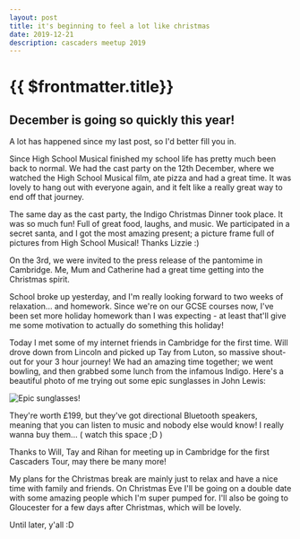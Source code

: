 ```yaml
---
layout: post
title: it's beginning to feel a lot like christmas
date: 2019-12-21
description: cascaders meetup 2019
---
```

# {{ $frontmatter.title}}
## December is going so quickly this year!

A lot has happened since my last post, so I'd better fill you in.

Since High School Musical finished my school life has pretty much been back to normal. We had the cast party on the 12th December, where we watched the High School Musical film, ate pizza and had a great time. It was lovely to hang out with everyone again, and it felt like a really great way to end off that journey.

The same day as the cast party, the Indigo Christmas Dinner took place. It was so much fun! Full of great food, laughs, and music. We participated in a secret santa, and I got the most amazing present; a picture frame full of pictures from High School Musical! Thanks Lizzie :)

On the 3rd, we were invited to the press release of the pantomime in Cambridge. Me, Mum and Catherine had a great time getting into the Christmas spirit.

School broke up yesterday, and I'm really looking forward to two weeks of relaxation... and homework. Since we're on our GCSE courses now, I've been set more holiday homework than I was expecting - at least that'll give me some motivation to actually do something this holiday!

Today I met some of my internet friends in Cambridge for the first time. Will drove down from Lincoln and picked up Tay from Luton, so massive shout-out for your 3 hour journey! We had an amazing time together; we went bowling, and then grabbed some lunch from the infamous Indigo. Here's a beautiful photo of me trying out some epic sunglasses in John Lewis: 

![Epic sunglasses!](/images/uploads/79480893_679774782553480_5637510777338551681_n.jpg "Sunglasses :D")

They're worth £199, but they've got directional Bluetooth speakers, meaning that you can listen to music and nobody else would know! I really wanna buy them... ( watch this space ;D )

Thanks to Will, Tay and Rihan for meeting up in Cambridge for the first Cascaders Tour, may there be many more!

My plans for the Christmas break are mainly just to relax and have a nice time with family and friends. On Christmas Eve I'll be going on a double date with some amazing people which I'm super pumped for. I'll also be going to Gloucester for a few days after Christmas, which will be lovely.

Until later, y'all :D
